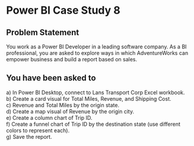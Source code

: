 # Power BI Case Study 8  
## Problem Statement  
You work as a Power BI Developer in a leading software company. As a BI professional, you are
asked to explore ways in which AdventureWorks can empower business and build a report
based on sales.  

## You have been asked to  
a) In Power BI Desktop, connect to Lans Transport Corp Excel workbook.  
b) Create a card visual for Total Miles, Revenue, and Shipping Cost.  
c) Revenue and Total Miles by the origin state.  
d) Create a map visual of Revenue by the origin city.  
e) Create a column chart of Trip ID.  
f) Create a funnel chart of Trip ID by the destination state (use different colors to represent
each).  
g) Save the report.  
